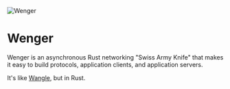 <img src="https://raw.githubusercontent.com/ngr-tc/wenger/master/wenger.jpg" alt="Wenger">

# Wenger

Wenger is an asynchronous Rust networking "Swiss Army Knife" that makes it easy to build protocols, application clients, and application servers.

It's like [Wangle](https://github.com/facebook/wangle/), but in Rust.
